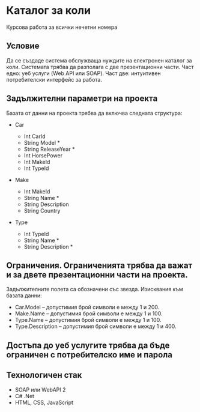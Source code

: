 ﻿# Каталог за коли
Курсова работа за всички нечетни номера


## Условие
Да се създаде система обслужваща нуждите на електронен каталог за коли. Системата трябва да разполага с две презентационни части. Част едно: уеб услуги (Web API или SOAP). Част две: интуитивен потребителски интерфейс за работа.


## Задължителни параметри на проекта
Базата от данни на проекта трябва да включва следната структура:

- Car
  - Int CarId
  - String Model *
  - String ReleaseYear *
  - Int HorsePower
  - Int MakeId
  - Int TypeId

- Make
  - Int MakeId
  - String Name *
  - String Description
  - String Country

- Type
  - Int TypeId
  - String Name *
  - String Description *

## Ограничения. Ограниченията трябва да важат и за двете презентационни части на проекта.

Задължителните полета са обозначени със звезда. Изисквания към базата данни:
* Car.Model – допустимия брой символи е между 1 и 200.
* Make.Name – допустимия брой символи е между 1 и 100.
* Type.Name – допустимия брой символи е между 1 и 100.
* Type.Description – допустимия брой символи е между 1 и 400.

## Достъпа до уеб услугите трябва да бъде ограничен с потребителско име и парола
  
## Технологичен стак
- SOAP или WebAPI 2
- C# .Net
- HTML, CSS, JavaScript

